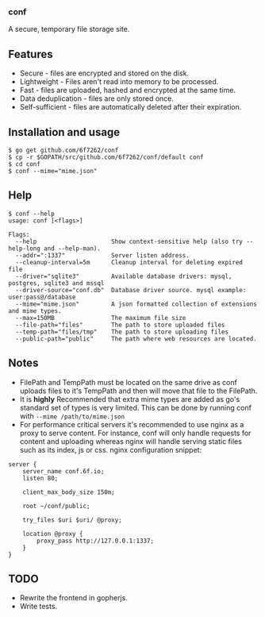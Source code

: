 ### conf
A secure, temporary file storage site.

## Features
* Secure - files are encrypted and stored on the disk.
* Lightweight - Files aren't read into memory to be processed.
* Fast - files are uploaded, hashed and encrypted at the same time.
* Data deduplication - files are only stored once.
* Self-sufficient - files are automatically deleted after their expiration.

## Installation and usage
```
$ go get github.com/6f7262/conf
$ cp -r $GOPATH/src/github.com/6f7262/conf/default conf
$ cd conf
$ conf --mime="mime.json"
```

## Help
```
$ conf --help
usage: conf [<flags>]

Flags:
  --help                     Show context-sensitive help (also try --help-long and --help-man).
  --addr=":1337"             Server listen address.
  --cleanup-interval=5m      Cleanup interval for deleting expired file
  --driver="sqlite3"         Available database drivers: mysql, postgres, sqlite3 and mssql
  --driver-source="conf.db"  Database driver source. mysql example: user:pass@/database
  --mime="mime.json"         A json formatted collection of extensions and mime types.
  --max=150MB                The maximum file size
  --file-path="files"        The path to store uploaded files
  --temp-path="files/tmp"    The path to store uploading files
  --public-path="public"     The path where web resources are located.
```

## Notes
* FilePath and TempPath must be located on the same drive as conf uploads files to it's TempPath and then will move that file to the FilePath.
* It is **highly** Recommended that extra mime types are added as go's standard set of types is very limited. This can be done by running conf with `--mime /path/to/mime.json`
* For performance critical servers it's recommended to use nginx as a proxy to serve content. For instance, conf will only handle requests for content and uploading whereas nginx will handle serving static files such as its index, js or css. nginx configuration snippet:
```
server {
    server_name conf.6f.io;
    listen 80;

    client_max_body_size 150m;

    root ~/conf/public;

    try_files $uri $uri/ @proxy;

    location @proxy {
        proxy_pass http://127.0.0.1:1337;
    }
}
```

## TODO
* Rewrite the frontend in gopherjs.
* Write tests.